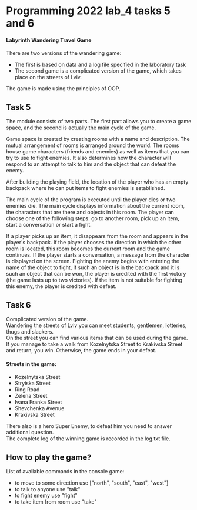 # Programming 2022 lab_4 tasks 5 and 6

#### Labyrinth Wandering Travel Game  
There are two versions of the wandering game:  
- The first is based on data and a log file specified in the laboratory task
- The second game is a complicated version of the game, which takes place on the streets of Lviv.

The game is made using the principles of OOP.

## Task 5
The module consists of two parts. The first part allows you to create a game space, and the second is actually the main cycle of the game.

Game space is created by creating rooms with a name and description. The mutual arrangement of rooms is arranged around the world. The rooms house game characters (friends and enemies) as well as items that you can try to use to fight enemies. It also determines how the character will respond to an attempt to talk to him and the object that can defeat the enemy.

After building the playing field, the location of the player who has an empty backpack where he can put items to fight enemies is established.

The main cycle of the program is executed until the player dies or two enemies die. The main cycle displays information about the current room, the characters that are there and objects in this room. The player can choose one of the following steps: go to another room, pick up an item, start a conversation or start a fight.

If a player picks up an item, it disappears from the room and appears in the player's backpack. If the player chooses the direction in which the other room is located, this room becomes the current room and the game continues. If the player starts a conversation, a message from the character is displayed on the screen. Fighting the enemy begins with entering the name of the object to fight, if such an object is in the backpack and it is such an object that can be won, the player is credited with the first victory (the game lasts up to two victories). If the item is not suitable for fighting this enemy, the player is credited with defeat.

## Task 6
Complicated version of the game.  
Wandering the streets of Lviv you can meet students, gentlemen, lotteries, thugs and slackers.  
On the street you can find various items that can be used during the game.  
If you manage to take a walk from Kozelnytska Street to Krakivska Street and return, you win. Otherwise, the game ends in your defeat.  
#### Streets in the game:
- Kozelnytska Street
- Stryiska Street
- Ring Road
- Zelena Street
- Ivana Franka Street
- Shevchenka Avenue
- Krakivska Street

There also is a hero Super Enemy, to defeat him you need to answer additional question.  
The complete log of the winning game is recorded in the log.txt file.

## How to play the game?
List of available commands in the console game:
- to move to some direction use ["north", "south", "east", "west"]
- to talk to anyone use "talk"
- to fight enemy use "fight"
- to take item from room use "take"